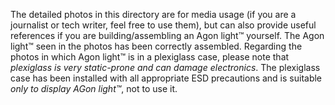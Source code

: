 The detailed photos in this directory are for media usage (if you are a journalist or tech writer, feel free to use them), but can also provide useful references if you are building/assembling an Agon light™ yourself. The Agon light™ seen in the photos has been correctly assembled. Regarding the photos in which Agon light™ is in a plexiglass case, please note that <i>plexiglass is very static-prone and can damage electronics</i>. The plexiglass case has been installed with all appropriate ESD precautions and is suitable <i>only to display AGon light™</i>, not to use it.
